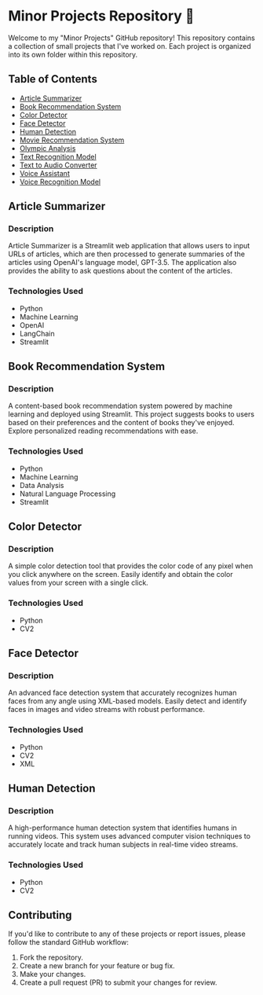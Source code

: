 # Minor Projects Repository 🚀

Welcome to my "Minor Projects" GitHub repository! This repository contains a collection of small projects that I've worked on. Each project is organized into its own folder within this repository.

## Table of Contents

- [Article Summarizer](#Article-Summarizer)
- [Book Recommendation System](#Book-Recommendation-System)
- [Color Detector](#Color-Detector)
- [Face Detector](#Face-Detector)
- [Human Detection](#Human-Detection)
- [Movie Recommendation System](#Movie-Recommendation-System)
- [Olympic Analysis](#Olympic-Analysis)
- [Text Recognition Model](#Text-Recognition-Model)
- [Text to Audio Converter](#Text-to-Audio-Converter)
- [Voice Assistant](#Voice-Assistant)
- [Voice Recognition Model](#Voice-Recognition-Model)

## Article Summarizer

### Description

Article Summarizer is a Streamlit web application that allows users to input URLs of articles, which are then processed to generate summaries of the articles using OpenAI's language model, GPT-3.5. The application also provides the ability to ask questions about the content of the articles.

### Technologies Used

- Python
- Machine Learning
- OpenAI
- LangChain
- Streamlit


## Book Recommendation System

### Description

A content-based book recommendation system powered by machine learning and deployed using Streamlit. This project suggests books to users based on their preferences and the content of books they've enjoyed. Explore personalized reading recommendations with ease.

### Technologies Used

- Python
- Machine Learning
- Data Analysis
- Natural Language Processing
- Streamlit


## Color Detector

### Description

A simple color detection tool that provides the color code of any pixel when you click anywhere on the screen. Easily identify and obtain the color values from your screen with a single click.

### Technologies Used

- Python
- CV2


## Face Detector

### Description

An advanced face detection system that accurately recognizes human faces from any angle using XML-based models. Easily detect and identify faces in images and video streams with robust performance.

### Technologies Used

- Python
- CV2
- XML

## Human Detection

### Description

A high-performance human detection system that identifies humans in running videos. This system uses advanced computer vision techniques to accurately locate and track human subjects in real-time video streams.

### Technologies Used

- Python
- CV2



## Contributing

If you'd like to contribute to any of these projects or report issues, please follow the standard GitHub workflow:

1. Fork the repository.
2. Create a new branch for your feature or bug fix.
3. Make your changes.
4. Create a pull request (PR) to submit your changes for review.


